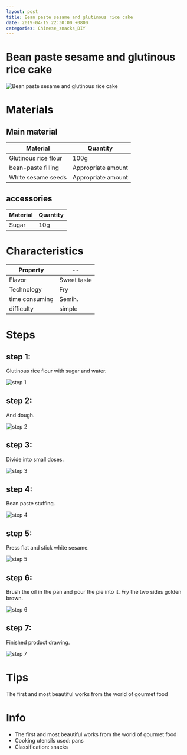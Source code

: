 ```yaml
---
layout: post
title: Bean paste sesame and glutinous rice cake
date: 2019-04-15 22:30:00 +0800
categories: Chinese_snacks_DIY
---
```


# Bean paste sesame and glutinous rice cake

![Bean paste sesame and glutinous rice cake]({{site.baseurl}}/img/402219/402219.jpg)

# Materials


## Main material

Material|Quantity
--|--
Glutinous rice flour|100g
bean-paste filling|Appropriate amount
White sesame seeds|Appropriate amount

## accessories

Material|Quantity
--|--
Sugar|10g

# Characteristics

Property|--
--|--
Flavor|Sweet taste
Technology|Fry
time consuming|Semih.
difficulty|simple

# Steps

## step 1:

Glutinous rice flour with sugar and water.

![step 1]({{site.baseurl}}/img/402219/1.jpg)

## step 2:

And dough.

![step 2]({{site.baseurl}}/img/402219/2.jpg)

## step 3:

Divide into small doses.

![step 3]({{site.baseurl}}/img/402219/3.jpg)

## step 4:

Bean paste stuffing.

![step 4]({{site.baseurl}}/img/402219/4.jpg)

## step 5:

Press flat and stick white sesame.

![step 5]({{site.baseurl}}/img/402219/5.jpg)

## step 6:

Brush the oil in the pan and pour the pie into it. Fry the two sides golden brown.

![step 6]({{site.baseurl}}/img/402219/6.jpg)

## step 7:

Finished product drawing.

![step 7]({{site.baseurl}}/img/402219/7.jpg)

# Tips

The first and most beautiful works from the world of gourmet food

# Info

- The first and most beautiful works from the world of gourmet food
- Cooking utensils used: pans
- Classification: snacks